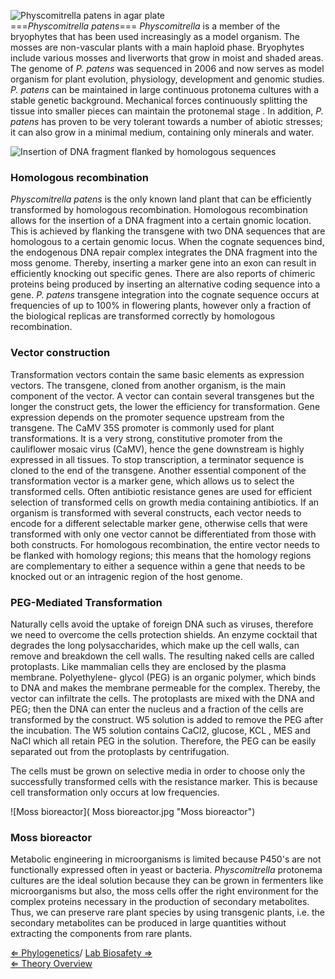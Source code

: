 ![*Physcomitrella patens* in agar plate]( Physcomitrella_growing_on_agar_plates.jpg "fig:Physcomitrella patens in agar plate")\
===*Physcomitrella patens*=== *Physcomitrella* is a member of the
bryophytes that has been used increasingly as a model organism. The
mosses are non-vascular plants with a main haploid phase. Bryophytes
include various mosses and liverworts that grow in moist and shaded
areas. The genome of *P. patens* was sequenced in 2006 and now serves as
model organism for plant evolution, physiology, development and genomic
studies. *P. patens* can be maintained in large continuous protonema
cultures with a stable genetic background. Mechanical forces
continuously splitting the tissue into smaller pieces can maintain the
protonemal stage . In addition, *P. patens* has proven to be very
tolerant towards a number of abiotic stresses; it can also grow in a
minimal medium, containing only minerals and water.

![Insertion of DNA fragment flanked by homologous sequences]( Homologousrecombination.jpg "Insertion of DNA fragment flanked by homologous sequences")

### Homologous recombination

*Physcomitrella patens* is the only known land plant that can be
efficiently transformed by homologous recombination. Homologous
recombination allows for the insertion of a DNA fragment into a certain
gnomic location. This is achieved by flanking the transgene with two DNA
sequences that are homologous to a certain genomic locus. When the
cognate sequences bind, the endogenous DNA repair complex integrates the
DNA fragment into the moss genome. Thereby, inserting a marker gene into
an exon can result in efficiently knocking out specific genes. There are
also reports of chimeric proteins being produced by inserting an
alternative coding sequence into a gene. *P. patens* transgene
integration into the cognate sequence occurs at frequencies of up to
100% in flowering plants, however only a fraction of the biological
replicas are transformed correctly by homologous recombination.

### Vector construction

Transformation vectors contain the same basic elements as expression
vectors. The transgene, cloned from another organism, is the main
component of the vector. A vector can contain several transgenes but the
longer the construct gets, the lower the efficiency for transformation.
Gene expression depends on the promoter sequence upstream from the
transgene. The CaMV 35S promoter is commonly used for plant
transformations. It is a very strong, constitutive promoter from the
cauliflower mosaic virus (CaMV), hence the gene downstream is highly
expressed in all tissues. To stop transcription, a terminator sequence
is cloned to the end of the transgene. Another essential component of
the transformation vector is a marker gene, which allows us to select
the transformed cells. Often antibiotic resistance genes are used for
efficient selection of transformed cells on growth media containing
antibiotics. If an organism is transformed with several constructs, each
vector needs to encode for a different selectable marker gene, otherwise
cells that were transformed with only one vector cannot be
differentiated from those with both constructs. For homologous
recombination, the entire vector needs to be flanked with homology
regions; this means that the homology regions are complementary to
either a sequence within a gene that needs to be knocked out or an
intragenic region of the host genome.

### PEG-Mediated Transformation

Naturally cells avoid the uptake of foreign DNA such as viruses,
therefore we need to overcome the cells protection shields. An enzyme
cocktail that degrades the long polysaccharides, which make up the cell
walls, can remove and breakdown the cell walls. The resulting naked
cells are called protoplasts. Like mammalian cells they are enclosed by
the plasma membrane. Polyethylene- glycol (PEG) is an organic polymer,
which binds to DNA and makes the membrane permeable for the complex.
Thereby, the vector can infiltrate the cells. The protoplasts are mixed
with the DNA and PEG; then the DNA can enter the nucleus and a fraction
of the cells are transformed by the construct. W5 solution is added to
remove the PEG after the incubation. The W5 solution contains CaCl2,
glucose, KCL , MES and NaCl which all retain PEG in the solution.
Therefore, the PEG can be easily separated out from the protoplasts by
centrifugation.

The cells must be grown on selective media in order to choose only the
successfully transformed cells with the resistance marker. This is
because cell transformation only occurs at low frequencies.

![Moss bioreactor]( Moss bioreactor.jpg "Moss bioreactor")

### Moss bioreactor

Metabolic engineering in microorganisms is limited because P450's are
not functionally expressed often in yeast or bacteria. *Physcomitrella*
protonema cultures are the ideal solution because they can be grown in
fermenters like microorganisms but also, the moss cells offer the right
environment for the complex proteins necessary in the production of
secondary metabolites. Thus, we can preserve rare plant species by using
transgenic plants, i.e. the secondary metabolites can be produced in
large quantities without extracting the components from rare plants.

[ ⇐ Phylogenetics](/wiki/Phylogenetics "wikilink")/ [ Lab Biosafety
⇒](/wiki/Lab_Biosafety "wikilink")\
[ ⇐ Theory Overview](/wiki/PlantLab "wikilink")


